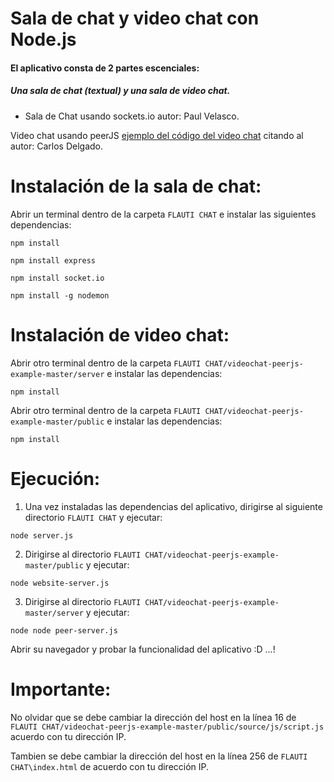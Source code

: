 # Sala de chat y video chat con Node.js
#### El aplicativo consta de 2 partes escenciales:
##### Una sala de chat (textual) y una sala de video chat.

* Sala de Chat usando sockets.io autor: Paul Velasco.

Video chat usando peerJS [ejemplo del código del video chat](http://ourcodeworld.com/articles/read/496/how-to-create-a-videochat-with-webrtc-using-peerjs-and-node-js) citando al autor: Carlos Delgado.

# Instalación de la sala de chat:

Abrir un terminal dentro de la carpeta `FLAUTI CHAT` e instalar las siguientes dependencias:

```batch
npm install
```
```batch
npm install express
```
```batch
npm install socket.io
```

```batch
npm install -g nodemon
```
# Instalación de video chat:

Abrir otro terminal dentro de la carpeta `FLAUTI CHAT/videochat-peerjs-example-master/server` e instalar las dependencias:

```batch
npm install
```

Abrir otro terminal dentro de la carpeta `FLAUTI CHAT/videochat-peerjs-example-master/public` e instalar las dependencias:

```batch
npm install
```
# Ejecución:

1. Una vez instaladas las dependencias del aplicativo, dirigirse al siguiente directorio `FLAUTI CHAT` y ejecutar:
```batch
node server.js
```
2. Dirigirse al directorio `FLAUTI CHAT/videochat-peerjs-example-master/public` y ejecutar:

```batch
node website-server.js
```
3. Dirigirse al directorio `FLAUTI CHAT/videochat-peerjs-example-master/server` y ejecutar:

```batch
node node peer-server.js
```
Abrir su navegador y probar la funcionalidad del aplicativo :D ...!

# Importante:

No olvidar que se debe cambiar la dirección del host en la línea 16 de `FLAUTI CHAT/videochat-peerjs-example-master/public/source/js/script.js` acuerdo con tu dirección IP.

Tambien se debe cambiar la dirección del host en la línea 256 de `FLAUTI CHAT\index.html` de acuerdo con tu dirección IP.
